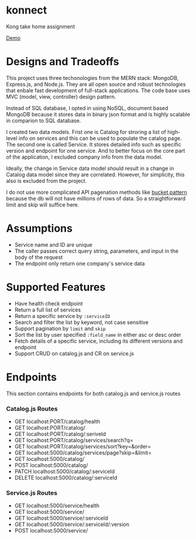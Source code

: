 # konnect
Kong take home assignment

[Demo](https://youtu.be/tIuvxtTes_0)

# Designs and Tradeoffs
This project uses three techonologies from the MERN stack: MongoDB, Express.js, and Node.js. They are all open source and robust technologies that enbale fast development of full-stack applications. The code base uses MVC (model, view, controller) design pattern. 

Instead of SQL database, I opted in using NoSQL, document based MongoDB because it stores data in binary json format and is highly scalable in comparion to SQL database.

I created two data models. Frist one is Catalog for stroring a list of high-level info on services and this can be used to populate the catalog page. The second one is called Service. It stores detailed info such as specific version and endpoint for one service. And to better focus on the core part of the application, I excluded company info from the data model. 

Ideally, the change in Service data model should result in a change in Catalog data model since they are correlated. However, for simplicity, this also is excluded from the project.

I do not use more complicated API pagenation methods like [bucket pattern](https://www.mongodb.com/blog/post/paging-with-the-bucket-pattern--part-1) because the db will not have millions of rows of data. So a straightforward limit and skip will suffice here.


# Assumptions
* Service name and ID are unique
* The caller passes correct query string, parameters, and input in the body of the request
* The endpoint only return one company's service data

# Supported Features
* Have health check endpoint
* Return a full list of services 
* Return a specific service by `:serviceID`
* Search and filter the list by keyword, not case sensitive
* Support pagination by `limit` and `skip`
* Sort the list by user specified `:field_name` in either asc or desc order
* Fetch details of a specific service, including its different versions and endpoint
* Support CRUD on catalog.js and CR on service.js

# Endpoints
This section contains endpoints for both catalog.js and service.js routes

### Catalog.js Routes
* GET localhost:PORT/catalog/health
* GET localhost:PORT/catalog/
* GET localhost:PORT/catalog/:seriveId
* GET localhost:PORT/catalog/services/search?q=
* GET localhost:PORT/catalog/services/sort?key=&order=
* GET localhost:5000/catalog/services/page?skip=&limit=
* GET localhost:5000/catalog/
* POST localhost:5000/catalog/
* PATCH localhost:5000/catalog/:serviceId
* DELETE localhost:5000/catalog/:serviceId

### Service.js Routes
* GET localhost:5000/service/health
* GET localhost:5000/service/
* GET localhost:5000/service/:serviceId
* GET localhost:5000/service/:serviceId/:version
* POST localhost:5000/service/



